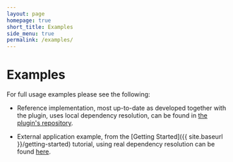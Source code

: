 ```yaml
---
layout: page
homepage: true
short_title: Examples
side_menu: true
permalink: /examples/
---
```


# Examples

For full usage examples please see the following:

* Reference implementation, most up-to-date as developed together with the plugin, uses local dependency resolution,
can be found in [the plugin's repository](https://github.com/nixer-io/nixer-spring-plugin/tree/master/samples/example).

* External application example, from the [Getting Started]({{ site.baseurl }}/getting-started) tutorial, using real dependency resolution
can be found [here](https://github.com/nixer-io/nixer-spring-plugin-integrations/tree/with/nixer-plugin-getting-started/nixer-spring-plugin-demo-app).
